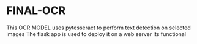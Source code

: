 # FINAL-OCR
This OCR MODEL uses pytesseract to perform text detection on selected images
The flask app is used to deploy it on a web server
Its functional
